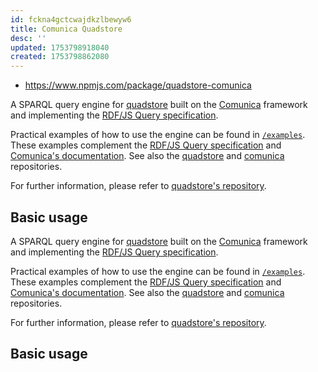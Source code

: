 ```yaml
---
id: fckna4gctcwajdkzlbewyw6
title: Comunica Quadstore
desc: ''
updated: 1753798918040
created: 1753798862080
---
```


- https://www.npmjs.com/package/quadstore-comunica

A SPARQL query engine for [quadstore](https://github.com/quadstorejs/quadstore) built on the [Comunica](https://github.com/comunica/comunica) framework and implementing the [RDF/JS Query specification](https://rdf.js.org/query-spec/).

Practical examples of how to use the engine can be found in [`/examples`](https://github.com/quadstorejs/quadstore-comunica/tree/master/examples). These examples complement the [RDF/JS Query specification](https://rdf.js.org/query-spec/) and [Comunica's documentation](https://comunica.dev/docs/query/getting_started/query_app/#3--executing-sparql-select-queries). See also the [quadstore](https://github.com/quadstorejs/quadstore) and [comunica](https://github.com/comunica/comunica) repositories.

For further information, please refer to [quadstore's repository](https://github.com/quadstorejs/quadstore#browser-usage).

## Basic usage

[](https://www.npmjs.com/package/quadstore-comunica#basic-usage)

A SPARQL query engine for [quadstore](https://github.com/quadstorejs/quadstore) built on the [Comunica](https://github.com/comunica/comunica) framework and implementing the [RDF/JS Query specification](https://rdf.js.org/query-spec/).

Practical examples of how to use the engine can be found in [`/examples`](https://github.com/quadstorejs/quadstore-comunica/tree/master/examples). These examples complement the [RDF/JS Query specification](https://rdf.js.org/query-spec/) and [Comunica's documentation](https://comunica.dev/docs/query/getting_started/query_app/#3--executing-sparql-select-queries). See also the [quadstore](https://github.com/quadstorejs/quadstore) and [comunica](https://github.com/comunica/comunica) repositories.

For further information, please refer to [quadstore's repository](https://github.com/quadstorejs/quadstore#browser-usage).

## Basic usage

[](https://www.npmjs.com/package/quadstore-comunica#basic-usage)